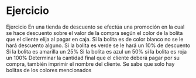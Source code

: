
# Ejercicio

Ejercicio
En una tienda de descuento se efectúa una promoción en la cual se hace descuento sobre el valor de la compra según el color de la bolita que el cliente elija al pagar en caja.
Si la bolita es de color blanco no se le hará descuento alguno.
Si la bolita es verde se le hará un 10% de descuento
Si la bolita es amarilla un 25%
Si la bolita es azul un 50%
si la bolita es roja un 100%
Determinar la cantidad final que el cliente deberá pagar por su compra, también imprimir el nombre del cliente. Se sabe que solo hay bolitas de los colores mencionados
